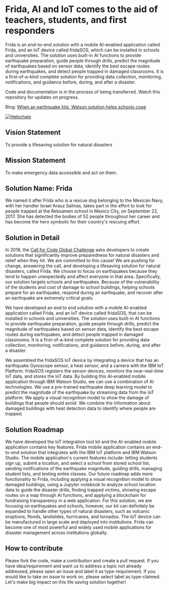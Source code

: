 # Frida, AI and IoT comes to the aid of teachers, students, and first responders

Frida is an end-to-end solution with a mobile AI-enabled application called Frida, and an IoT device called fridaSOS, which can be installed in schools and universities. The solution uses built-in AI functions to provide earthquake preparation, guide people through drills, predict the magnitude of earthquakes based on sensor data, identify the best escape routes during earthquakes, and detect people trapped in damaged classrooms. It is a first-of-a-kind complete solution for providing data collection, monitoring, notifications, and guidance before, during, and after a disaster.

Code and documentation is in the process of being transferred. Watch this repository for updates on progress.

Blog: [When an earthquake hits, Watson solution helps schools cope](https://developer.ibm.com/blogs/2018/10/17/mitigating-earthquakes-in-schools/)

[![Helpchain](https://img.youtube.com/vi/LE2ZWJ3WUms/0.jpg)](https://www.youtube.com/watch?v=LE2ZWJ3WUms)


## Vision Statement
To provide a lifesaving solution for natural disasters

## Mission Statement
To make emergency data accessible and act on them.

## Solution Name: Frida
We named it after Frida who is a rescue dog belonging to the Mexican Navy, with her handler Israel Arauz Salinas, takes part in the effort to look for people trapped at the Rebsamen school in Mexico City, on September 22, 2017. She has detected the bodies of 52 people throughout her career and has become the hero symbolic for their country's rescuing effort.

## Solution in Detail
In 2018, the [Call for Code Global Challenge](https://callforcode.org/challenge/) asks developers to create solutions that significantly improve preparedness for natural disasters and relief when they hit. We are committed to this cause! We are pushing for change, answering the call, and developing a lifesaving solution for natural disasters, called Frida. We choose to focus on earthquakes because they tend to happen unexpectedly and affect everyone in that area. Specifically, our solution targets schools and earthquakes. Because of the vulnerability of the students and cost of damage to school buildings, helping schools prepare for an earthquake, respond during an earthquake, and recover after an earthquake are extremely critical goals.

We have developed an end to end solution with a mobile AI-enabled application called Frida, and an IoT device called fridaSOS, that can be installed in schools and universities. The solution uses built-in AI functions to provide earthquake preparation, guide people through drills, predict the magnitude of earthquakes based on sensor data, identify the best escape routes during earthquakes, and detect people trapped in damaged classrooms. It is a first-of-a-kind complete solution for providing data collection, monitoring, notifications, and guidance before, during, and after a disaster.

We assembled the fridaSOS IoT device by integrating a device that has an earthquake Gyroscope sensor, a heat sensor, and a camera with the IBM IoT Platform. fridaSOS registers the sensor devices, monitors the near-real-time IoT data, and stores the IoT data. By building this AI-enabled mobile application through IBM Watson Studio, we can use a combination of AI technologies. We use a pre-trained earthquake deep learning model to predict the magnitude of the earthquake by streaming data from the IoT platform. We apply a visual recognition model to show the damage of buildings that people should avoid. We combine the information about damaged buildings with heat detection data to identify where people are trapped. 

## Solution Roadmap
We have developed the IoT integration tool kit and the AI-enabled mobile application contains key features. Frida mobile application contains an end-to-end solution that integrates with the IBM IoT platform and IBM Watson Studio. The mobile application's current features include: letting students sign up, submit a location, and select a school from stored school list, sending notifications of the earthquake magnitude, guiding drills, managing student lists, and texting entire classes. Our future roadmap adds more functionality to Frida, including applying a visual recognition model to show damaged buildings, using a Jupyter notebook to analyze school location data to guide the disaster drills, finding trapped victims, showing escape routes on a map through AI functions, and applying a blockchain for fundraising transparency in a web application. For this solution, we are focusing on earthquakes and schools, however, our kit can definitely be expanded to handle other types of natural disasters, such as volcanic eruptions, floods, landslides, hurricanes, and tornados. The IoT device can be manufactured in large scale and deployed into institutions. Frida can become one of most powerful and widely used mobile applications for disaster management across institutions globally.

## How to contribute
Please fork the code, make a contribution and create a pull request. If you have idea/requirement and want us to address a topic not already addressed, please open an issue and label it as type-requirement. If you would like to take on issue to work on, please select label as type-claimed. Let's make big impact on this life saving solution together! 
